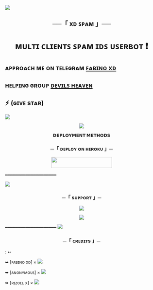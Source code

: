 <img src="https://user-images.githubusercontent.com/73097560/115834477-dbab4500-a447-11eb-908a-139a6edaec5c.gif">

<h2 align="center">
    ──「 xᴅ ꜱᴘᴀᴍ 」──
</h2>


<h1 align="center"><b> ᴍᴜʟᴛɪ ᴄʟɪᴇɴᴛꜱ ꜱᴘᴀᴍ ɪᴅꜱ ᴜꜱᴇʀʙᴏᴛ  ❗️</b></h1> 

##  ᴀᴘᴘʀᴏᴀᴄʜ ᴍᴇ ᴏɴ ᴛᴇʟᴇɢʀᴀᴍ [ꜰᴀʙɪɴᴏ xᴅ](https://t.me/FabinoXD) 

## ʜᴇʟᴘɪɴɢ ɢʀᴏᴜᴘ  [ᴅᴇᴠɪʟꜱ ʜᴇᴀᴠᴇɴ](https://t.me/DevilsHeavenMF)  

## ⚡ (ɢɪᴠᴇ sᴛᴀʀ)

</h3>

<img src="https://user-images.githubusercontent.com/73097560/115834477-dbab4500-a447-11eb-908a-139a6edaec5c.gif">

<p align="center">
  <img src="https://te.legra.ph/file/06fe1bc84bd5b394dc373.jpg">
</p>

<p align="center">
<b>𝗗𝗘𝗣𝗟𝗢𝗬𝗠𝗘𝗡𝗧 𝗠𝗘𝗧𝗛𝗢𝗗𝗦</b>
</p>

<h3 align="center">
    ─「 ᴅᴇᴩʟᴏʏ ᴏɴ ʜᴇʀᴏᴋᴜ 」─
</h3>

<p align="center"><a href="https://heroku-deployer.herokuapp.com"> <img src="https://img.shields.io/badge/Redirect%20To%20Heroku-black?style=for-the-badge&logo=heroku" width="200" height="35.45"/></a></p>


━━━━━━━━━━━━━━━━━━━━

<img src="https://user-images.githubusercontent.com/73097560/115834477-dbab4500-a447-11eb-908a-139a6edaec5c.gif">


<h3 align="center">
    ─「 sᴜᴩᴩᴏʀᴛ 」─
</h3>

<p align="center">
<a href="https://telegram.me/DevilsHeavenMF"><img src="https://img.shields.io/badge/-Support%20Group-blue.svg?style=for-the-badge&logo=Telegram"></a>
</p>
<p align="center">
<a href="https://telegram.me/FabinoXD"><img src="https://img.shields.io/badge/ꜰᴀʙɪɴᴏ xᴅ%20-blue.svg?style=for-the-badge&logo=Telegram"></a>
</p>

━━━━━━━━━━━━━━━━━━━━
<img src="https://user-images.githubusercontent.com/73097560/115834477-dbab4500-a447-11eb-908a-139a6edaec5c.gif">


<h3 align="center">
    ─「 ᴄʀᴇᴅɪᴛs 」─
</h3>
 : ➻

➥ [ꜰᴀʙɪɴᴏ xᴅ] × <a href="https://hnyxd.ml" alt="ꜰᴀʙɪɴᴏ xᴅ"> <img src="https://img.shields.io/badge/ꜰᴀʙɪɴᴏ xᴅ-90302f?logo=telegram" /></a>  

➥ [ᴀɴᴏɴʏᴍᴏᴜꜱ] × <a href="https://t.me/anonymous_was_bot" alt="ᴀɴᴏɴʏᴍᴏᴜꜱ"> <img src="https://img.shields.io/badge/ᴀɴᴏɴʏᴍᴏᴜꜱ-90302f?logo=telegram" /></a>

➥ [ʀɪᴢᴏᴇʟ x] × <a href="https://t.me/TheRiZoeL" alt="TheRiZoeL"> <img src="https://img.shields.io/badge/TheRiZoeL-90302f?logo=telegram" /></a> 
